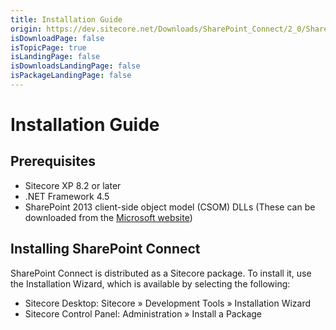 ```yaml
---
title: Installation Guide
origin: https://dev.sitecore.net/Downloads/SharePoint_Connect/2_0/SharePoint_Connect_23/Installation_Guide
isDownloadPage: false
isTopicPage: true
isLandingPage: false
isDownloadsLandingPage: false
isPackageLandingPage: false
---
```


# Installation Guide

## Prerequisites

-   Sitecore XP 8.2 or later
-   .NET Framework 4.5
-   SharePoint 2013 client-side object model (CSOM) DLLs (These can be downloaded from the [Microsoft website](https://www.microsoft.com/en-us/download/details?id=35585&751be11f-ede8-5a0c-058c-2ee190a24fa6=True&e6b34bbe-475b-1abd-2c51-b5034bcdd6d2=True))

## Installing SharePoint Connect

SharePoint Connect is distributed as a Sitecore package. To install it, use the Installation Wizard, which is available by selecting the following:

-   Sitecore Desktop: Sitecore » Development Tools » Installation Wizard
-   Sitecore Control Panel: Administration » Install a Package